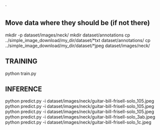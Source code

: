 `<!-- https://pyimagesearch.com/2021/11/01/training-an-object-detector-from-scratch-in-pytorch/?utm_source=pocket_mylist -->

## Move data where they should be (if not there)
mkdir -p dataset/images/neck/
mkdir dataset/annotations
cp ../simple_image_download/my_dir/dataset/*txt dataset/annotations/
cp ../simple_image_download/my_dir/dataset/*jpeg dataset/images/neck/


## TRAINING
python train.py

## INFERENCE
python predict.py -i dataset/images/neck/guitar-bill-frisell-solo_105.jpeg
python predict.py -i dataset/images/neck/guitar-bill-frisell-solo_105.jpeg
python predict.py -i dataset/images/neck/guitar-bill-frisell-solo_105.jpeg
python predict.py -i dataset/images/neck/guitar-bill-frisell-solo_3ab.jpeg
python predict.py -i dataset/images/neck/guitar-bill-frisell-solo_1c.jpeg